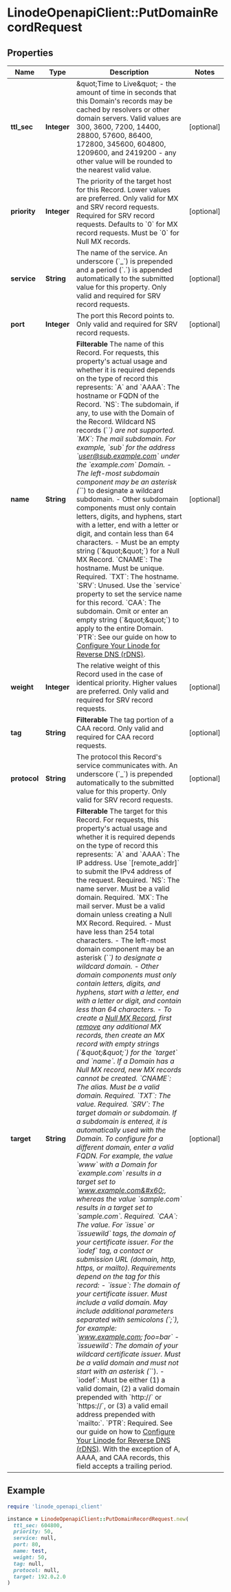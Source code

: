 # LinodeOpenapiClient::PutDomainRecordRequest

## Properties

| Name | Type | Description | Notes |
| ---- | ---- | ----------- | ----- |
| **ttl_sec** | **Integer** | \&quot;Time to Live\&quot; - the amount of time in seconds that this Domain&#39;s records may be cached by resolvers or other domain servers. Valid values are 300, 3600, 7200, 14400, 28800, 57600, 86400, 172800, 345600, 604800, 1209600, and 2419200 - any other value will be rounded to the nearest valid value. | [optional] |
| **priority** | **Integer** | The priority of the target host for this Record. Lower values are preferred. Only valid for MX and SRV record requests. Required for SRV record requests.  Defaults to &#x60;0&#x60; for MX record requests. Must be &#x60;0&#x60; for Null MX records. | [optional] |
| **service** | **String** | The name of the service. An underscore (&#x60;_&#x60;) is prepended and a period (&#x60;.&#x60;) is appended automatically to the submitted value for this property. Only valid and required for SRV record requests. | [optional] |
| **port** | **Integer** | The port this Record points to. Only valid and required for SRV record requests. | [optional] |
| **name** | **String** | __Filterable__ The name of this Record. For requests, this property&#39;s actual usage and whether it is required depends on the type of record this represents:  &#x60;A&#x60; and &#x60;AAAA&#x60;: The hostname or FQDN of the Record.  &#x60;NS&#x60;: The subdomain, if any, to use with the Domain of the Record. Wildcard NS records (&#x60;*&#x60;) are not supported.  &#x60;MX&#x60;: The mail subdomain. For example, &#x60;sub&#x60; for the address &#x60;user@sub.example.com&#x60; under the &#x60;example.com&#x60; Domain.  - The left-most subdomain component may be an asterisk (&#x60;*&#x60;) to designate a wildcard subdomain. - Other subdomain components must only contain letters, digits, and hyphens, start with a letter, end with a letter or digit, and contain less than 64 characters. - Must be an empty string (&#x60;\&quot;\&quot;&#x60;) for a Null MX Record.  &#x60;CNAME&#x60;: The hostname. Must be unique. Required.  &#x60;TXT&#x60;: The hostname.  &#x60;SRV&#x60;: Unused. Use the &#x60;service&#x60; property to set the service name for this record.  &#x60;CAA&#x60;: The subdomain. Omit or enter an empty string (&#x60;\&quot;\&quot;&#x60;) to apply to the entire Domain.  &#x60;PTR&#x60;: See our guide on how to [Configure Your Linode for Reverse DNS (rDNS)](https://www.linode.com/docs/guides/configure-rdns/). | [optional] |
| **weight** | **Integer** | The relative weight of this Record used in the case of identical priority. Higher values are preferred. Only valid and required for SRV record requests. | [optional] |
| **tag** | **String** | __Filterable__ The tag portion of a CAA record. Only valid and required for CAA record requests. | [optional] |
| **protocol** | **String** | The protocol this Record&#39;s service communicates with. An underscore (&#x60;_&#x60;) is prepended automatically to the submitted value for this property. Only valid for SRV record requests. | [optional] |
| **target** | **String** | __Filterable__ The target for this Record. For requests, this property&#39;s actual usage and whether it is required depends on the type of record this represents:  &#x60;A&#x60; and &#x60;AAAA&#x60;: The IP address. Use &#x60;[remote_addr]&#x60; to submit the IPv4 address of the request. Required.  &#x60;NS&#x60;: The name server. Must be a valid domain. Required.  &#x60;MX&#x60;: The mail server. Must be a valid domain unless creating a Null MX Record. Required.  - Must have less than 254 total characters. - The left-most domain component may be an asterisk (&#x60;*&#x60;) to designate a wildcard domain. - Other domain components must only contain letters, digits, and hyphens, start with a letter, end with a letter or digit, and contain less than 64 characters. - To create a [Null MX Record](https://datatracker.ietf.org/doc/html/rfc7505), first [remove](https://techdocs.akamai.com/linode-api/reference/delete-domain-record) any additional MX records, then create an MX record with empty strings (&#x60;\&quot;\&quot;&#x60;) for the &#x60;target&#x60; and &#x60;name&#x60;. If a Domain has a Null MX record, new MX records cannot be created.  &#x60;CNAME&#x60;: The alias. Must be a valid domain. Required.  &#x60;TXT&#x60;: The value. Required.  &#x60;SRV&#x60;: The target domain or subdomain. If a subdomain is entered, it is automatically used with the Domain. To configure for a different domain, enter a valid FQDN. For example, the value &#x60;www&#x60; with a Domain for &#x60;example.com&#x60; results in a target set to &#x60;www.example.com&#x60;, whereas the value &#x60;sample.com&#x60; results in a target set to &#x60;sample.com&#x60;. Required.  &#x60;CAA&#x60;: The value. For &#x60;issue&#x60; or &#x60;issuewild&#x60; tags, the domain of your certificate issuer. For the &#x60;iodef&#x60; tag, a contact or submission URL (domain, http, https, or mailto). Requirements depend on the tag for this record:    - &#x60;issue&#x60;: The domain of your certificate issuer. Must include a valid domain. May include additional parameters separated with semicolons (&#x60;;&#x60;), for example: &#x60;www.example.com; foo&#x3D;bar&#x60;   - &#x60;issuewild&#x60;: The domain of your wildcard certificate issuer. Must be a valid domain and must not start with an asterisk (&#x60;*&#x60;).   - &#x60;iodef&#x60;: Must be either (1) a valid domain, (2) a valid domain prepended with &#x60;http://&#x60; or &#x60;https://&#x60;, or (3) a valid email address prepended with &#x60;mailto:&#x60;.  &#x60;PTR&#x60;: Required. See our guide on how to [Configure Your Linode for Reverse DNS (rDNS)](https://www.linode.com/docs/guides/configure-rdns/).  With the exception of A, AAAA, and CAA records, this field accepts a trailing period. | [optional] |

## Example

```ruby
require 'linode_openapi_client'

instance = LinodeOpenapiClient::PutDomainRecordRequest.new(
  ttl_sec: 604800,
  priority: 50,
  service: null,
  port: 80,
  name: test,
  weight: 50,
  tag: null,
  protocol: null,
  target: 192.0.2.0
)
```

